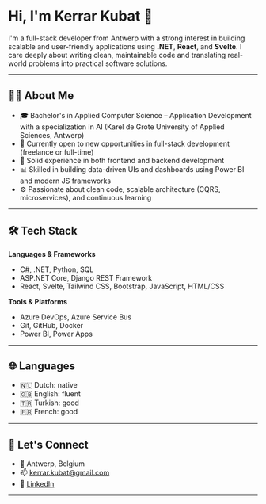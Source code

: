 # Hi, I'm Kerrar Kubat 👋

I'm a full-stack developer from Antwerp with a strong interest in building scalable and user-friendly applications using **.NET**, **React**, and **Svelte**. I care deeply about writing clean, maintainable code and translating real-world problems into practical software solutions.

---

## 👨‍💻 About Me

- 🎓 Bachelor's in Applied Computer Science – Application Development with a specialization in AI (Karel de Grote University of Applied Sciences, Antwerp)
- 🚀 Currently open to new opportunities in full-stack development (freelance or full-time)
- 🧠 Solid experience in both frontend and backend development
- 📊 Skilled in building data-driven UIs and dashboards using Power BI and modern JS frameworks
- ⚙️ Passionate about clean code, scalable architecture (CQRS, microservices), and continuous learning

---

## 🛠️ Tech Stack

**Languages & Frameworks**
- C#, .NET, Python, SQL
- ASP.NET Core, Django REST Framework
- React, Svelte, Tailwind CSS, Bootstrap, JavaScript, HTML/CSS

**Tools & Platforms**
- Azure DevOps, Azure Service Bus
- Git, GitHub, Docker
- Power BI, Power Apps

---

## 🌐 Languages

- 🇳🇱 Dutch: native
- 🇬🇧 English: fluent
- 🇹🇷 Turkish: good
- 🇫🇷 French: good

---

## 🤝 Let's Connect

- 📍 Antwerp, Belgium
- 📫 [kerrar.kubat@gmail.com](mailto:kerrar.kubat@gmail.com)
- 🔗 [LinkedIn](https://www.linkedin.com/in/kerrar-kubat-64347a201)

---
